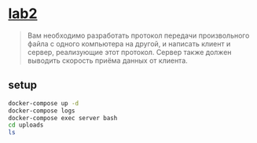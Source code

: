 # [lab2](http://fit.ippolitov.me/CN_2/2020/2.html)
> Вам необходимо разработать протокол передачи произвольного файла с одного компьютера на другой, и написать клиент и сервер, реализующие этот протокол. Сервер также должен выводить скорость приёма данных от клиента. 

## setup
```bash
docker-compose up -d
docker-compose logs
docker-compose exec server bash
cd uploads
ls
```
